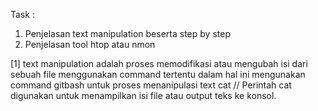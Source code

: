 Task :
1. Penjelasan text manipulation beserta step by step
2. Penjelasan tool htop atau nmon



[1] text manipulation adalah proses memodifikasi atau mengubah isi dari sebuah file menggunakan command tertentu dalam hal ini mengunakan command gitbash untuk proses menanipulasi text
cat // Perintah cat digunakan untuk menampilkan isi file atau output teks ke konsol.

